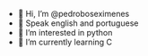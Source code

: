 - 👋 Hi, I’m @pedroboseximenes
- 👋 Speak english and portuguese 
- 👀 I’m interested in python
- 🌱 I’m currently learning C

<!---
pedroboseximenes/pedroboseximenes is a ✨ special ✨ repository because its `README.md` (this file) appears on your GitHub profile.
You can click the Preview link to take a look at your changes.
--->
